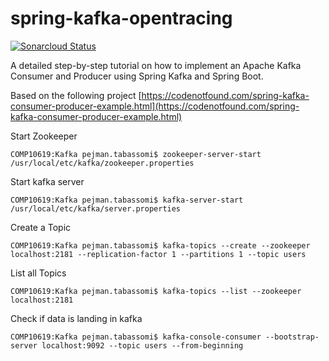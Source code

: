 # spring-kafka-opentracing

[![Sonarcloud Status](https://sonarcloud.io/api/project_badges/measure?project=com.codenotfound%3Aspring-kafka-hello-world&metric=alert_status)](https://sonarcloud.io/dashboard?id=com.codenotfound%3Aspring-kafka-hello-world)

A detailed step-by-step tutorial on how to implement an Apache Kafka Consumer and Producer using Spring Kafka and Spring Boot.

Based on the following project
[https://codenotfound.com/spring-kafka-consumer-producer-example.html](https://codenotfound.com/spring-kafka-consumer-producer-example.html)


Start Zookeeper

`COMP10619:Kafka pejman.tabassomi$ zookeeper-server-start /usr/local/etc/kafka/zookeeper.properties
`

Start kafka server

`COMP10619:Kafka pejman.tabassomi$ kafka-server-start /usr/local/etc/kafka/server.properties
`

Create a Topic

`COMP10619:Kafka pejman.tabassomi$ kafka-topics --create --zookeeper localhost:2181 --replication-factor 1 --partitions 1 --topic users
`

List all Topics

`COMP10619:Kafka pejman.tabassomi$ kafka-topics --list --zookeeper localhost:2181
`

Check if data is landing in kafka

`COMP10619:Kafka pejman.tabassomi$ kafka-console-consumer --bootstrap-server localhost:9092 --topic users --from-beginning
`
